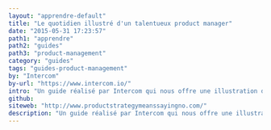 ```yaml
---
layout: "apprendre-default"
title: "Le quotidien illustré d'un talentueux product manager"
date: "2015-05-31 17:23:57"
path1: "apprendre"
path2: "guides"
path3: "product-management"
category: "guides"
tags: "guides-product-management"
by: "Intercom"
by-url: "https://www.intercom.io/"
intro: "Un guide réalisé par Intercom qui nous offre une illustration de ce que doit être le quotidien d'un bon product manager."
github:
siteweb: "http://www.productstrategymeanssayingno.com/"
description: "Un guide réalisé par Intercom qui nous offre une illustration de ce que doit être le quotidien d'un talentueux product manager."
---
```

